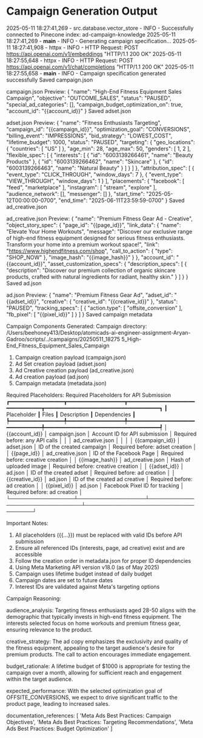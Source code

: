 
# Campaign Generation Output

2025-05-11 18:27:41,269 - src.database.vector_store - INFO - Successfully connected to Pinecone index: ad-campaign-knowledge
2025-05-11 18:27:41,269 - __main__ - INFO - Generating campaign specification...
2025-05-11 18:27:41,908 - httpx - INFO - HTTP Request: POST https://api.openai.com/v1/embeddings "HTTP/1.1 200 OK"
2025-05-11 18:27:55,648 - httpx - INFO - HTTP Request: POST https://api.openai.com/v1/chat/completions "HTTP/1.1 200 OK"
2025-05-11 18:27:55,658 - __main__ - INFO - Campaign specification generated successfully
Saved campaign.json

campaign.json Preview:
{
  "name": "High-End Fitness Equipment Sales Campaign",
  "objective": "OUTCOME_SALES",
  "status": "PAUSED",
  "special_ad_categories": [],
  "campaign_budget_optimization_on": true,
  "account_id": "{{account_id}}"
}
Saved adset.json

adset.json Preview:
{
  "name": "Fitness Enthusiasts Targeting",
  "campaign_id": "{{campaign_id}}",
  "optimization_goal": "CONVERSIONS",
  "billing_event": "IMPRESSIONS",
  "bid_strategy": "LOWEST_COST",
  "lifetime_budget": 1000,
  "status": "PAUSED",
  "targeting": {
    "geo_locations": {
      "countries": [
        "US"
      ]
    },
    "age_min": 28,
    "age_max": 50,
    "genders": [
      1,
      2
    ],
    "flexible_spec": [
      {
        "interests": [
          {
            "id": "6003139266461",
            "name": "Beauty Products"
          },
          {
            "id": "6003139266462",
            "name": "Skincare"
          },
          {
            "id": "6003139266463",
            "name": "Natural Beauty"
          }
        ]
      }
    ]
  },
  "attribution_spec": [
    {
      "event_type": "CLICK_THROUGH",
      "window_days": 7
    },
    {
      "event_type": "VIEW_THROUGH",
      "window_days": 1
    }
  ],
  "placements": {
    "facebook": [
      "feed",
      "marketplace"
    ],
    "instagram": [
      "stream",
      "explore"
    ],
    "audience_network": [],
    "messenger": []
  },
  "start_time": "2025-05-12T00:00:00-0700",
  "end_time": "2025-06-11T23:59:59-0700"
}
Saved ad_creative.json

ad_creative.json Preview:
{
  "name": "Premium Fitness Gear Ad - Creative",
  "object_story_spec": {
    "page_id": "{{page_id}}",
    "link_data": {
      "name": "Elevate Your Home Workouts",
      "message": "Discover our exclusive range of high-end fitness equipment designed for serious fitness 
enthusiasts. Transform your home into a premium workout space!",
      "link": "https://www.highendfitness.com/shop",
      "call_to_action": {
        "type": "SHOP_NOW"
      },
      "image_hash": "{{image_hash}}"
    }
  },
  "account_id": "{{account_id}}",
  "asset_customization_specs": {
    "description_specs": [
      {
        "description": "Discover our premium collection of organic skincare products, crafted with natural 
ingredients for radiant, healthy skin."
      }
    ]
  }
}
Saved ad.json

ad.json Preview:
{
  "name": "Premium Fitness Gear Ad",
  "adset_id": "{{adset_id}}",
  "creative": {
    "creative_id": "{{creative_id}}"
  },
  "status": "PAUSED",
  "tracking_specs": [
    {
      "action.type": [
        "offsite_conversion"
      ],
      "fb_pixel": [
        "{{pixel_id}}"
      ]
    }
  ]
}
Saved campaign metadata

Campaign Components Generated:
Campaign directory: 
/Users/beehoney413/Desktop/atomicads-ai-engineer-assignment-Aryan-Gadroo/scripts/../campaigns/20250511_18275
5_High-End_Fitness_Equipment_Sales_Campaign
1. Campaign creation payload (campaign.json)
2. Ad Set creation payload (adset.json)
3. Ad Creative creation payload (ad_creative.json)
4. Ad creation payload (ad.json)
5. Campaign metadata (metadata.json)

Required Placeholders:
                                  Required Placeholders for API Submission                                  
┏━━━━━━━━━━━━━━━━━┳━━━━━━━━━━━━━━━━━━┳━━━━━━━━━━━━━━━━━━━━━━━━━━━━━━━━┳━━━━━━━━━━━━━━━━━━━━━━━━━━━━━━━━━━━━┓
┃ Placeholder     ┃ Files            ┃ Description                    ┃ Dependencies                       ┃
┡━━━━━━━━━━━━━━━━━╇━━━━━━━━━━━━━━━━━━╇━━━━━━━━━━━━━━━━━━━━━━━━━━━━━━━━╇━━━━━━━━━━━━━━━━━━━━━━━━━━━━━━━━━━━━┩
│ {{account_id}}  │ campaign.json    │ Account ID for API submission  │ Required before: any API calls     │
│                 │ ad_creative.json │                                │                                    │
│ {{campaign_id}} │ adset.json       │ ID of the created campaign     │ Required before: adset creation    │
│ {{page_id}}     │ ad_creative.json │ ID of the Facebook Page        │ Required before: creative creation │
│ {{image_hash}}  │ ad_creative.json │ Hash of uploaded image         │ Required before: creative creation │
│ {{adset_id}}    │ ad.json          │ ID of the created adset        │ Required before: ad creation       │
│ {{creative_id}} │ ad.json          │ ID of the created ad creative  │ Required before: ad creation       │
│ {{pixel_id}}    │ ad.json          │ Facebook Pixel ID for tracking │ Required before: ad creation       │
└─────────────────┴──────────────────┴────────────────────────────────┴────────────────────────────────────┘

Important Notes:
1. All placeholders ({{...}}) must be replaced with valid IDs before API submission
2. Ensure all referenced IDs (interests, page, ad creative) exist and are accessible
3. Follow the creation order in metadata.json for proper ID dependencies
4. Using Meta Marketing API version v18.0 (as of May 2025)
5. Campaign uses lifetime budget instead of daily budget
6. Campaign dates are set to future dates
7. Interest IDs are validated against Meta's targeting options

Campaign Reasoning:

audience_analysis:
Targeting fitness enthusiasts aged 28-50 aligns with the demographic that typically invests in high-end 
fitness equipment. The interests selected focus on home workouts and premium fitness gear, ensuring 
relevance to the product.

creative_strategy:
The ad copy emphasizes the exclusivity and quality of the fitness equipment, appealing to the target 
audience's desire for premium products. The call to action encourages immediate engagement.

budget_rationale:
A lifetime budget of $1000 is appropriate for testing the campaign over a month, allowing for sufficient 
reach and engagement within the target audience.

expected_performance:
With the selected optimization goal of OFFSITE_CONVERSIONS, we expect to drive significant traffic to the 
product page, leading to increased sales.

documentation_references:
[
    'Meta Ads Best Practices: Campaign Objectives',
    'Meta Ads Best Practices: Targeting Recommendations',
    'Meta Ads Best Practices: Budget Optimization'
]
